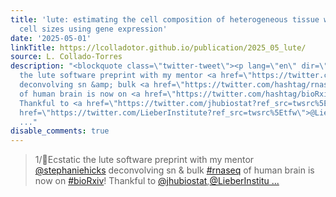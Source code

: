 ```yaml
---
title: 'lute: estimating the cell composition of heterogeneous tissue with varying
  cell sizes using gene expression'
date: '2025-05-01'
linkTitle: https://lcolladotor.github.io/publication/2025_05_lute/
source: L. Collado-Torres
description: "<blockquote class=\"twitter-tweet\"><p lang=\"en\" dir=\"ltr\">1/\U0001F389Ecstatic
  the lute software preprint with my mentor <a href=\"https://twitter.com/stephaniehicks?ref_src=twsrc%5Etfw\">@stephaniehicks</a>
  deconvolving sn &amp; bulk <a href=\"https://twitter.com/hashtag/rnaseq?src=hash&amp;ref_src=twsrc%5Etfw\">#rnaseq</a>
  of human brain is now on <a href=\"https://twitter.com/hashtag/bioRxiv?src=hash&amp;ref_src=twsrc%5Etfw\">#bioRxiv</a>!
  Thankful to <a href=\"https://twitter.com/jhubiostat?ref_src=twsrc%5Etfw\">@jhubiostat</a>,<a
  href=\"https://twitter.com/LieberInstitute?ref_src=twsrc%5Etfw\">@LieberInstitu
  ..."
disable_comments: true
---
```

<blockquote class="twitter-tweet"><p lang="en" dir="ltr">1/🎉Ecstatic the lute software preprint with my mentor <a href="https://twitter.com/stephaniehicks?ref_src=twsrc%5Etfw">@stephaniehicks</a> deconvolving sn &amp; bulk <a href="https://twitter.com/hashtag/rnaseq?src=hash&amp;ref_src=twsrc%5Etfw">#rnaseq</a> of human brain is now on <a href="https://twitter.com/hashtag/bioRxiv?src=hash&amp;ref_src=twsrc%5Etfw">#bioRxiv</a>! Thankful to <a href="https://twitter.com/jhubiostat?ref_src=twsrc%5Etfw">@jhubiostat</a>,<a href="https://twitter.com/LieberInstitute?ref_src=twsrc%5Etfw">@LieberInstitu ...
